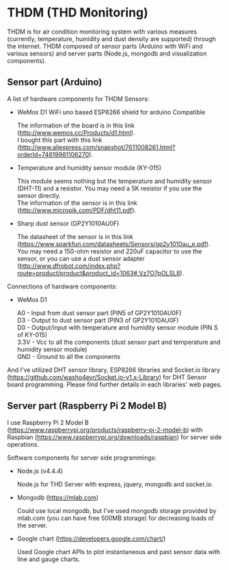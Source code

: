 # THDM (THD Monitoring)

THDM is for air condition monitoring system with various measures (currently, temperature, humidity and dust density are supported) through the internet. THDM composed of sensor parts (Arduino with WiFi and various sensors) and server parts (Node.js, mongodb and visualization components).

## Sensor part (Arduino)

A list of hardware components for THDM Sensors:

* WeMos D1 WiFi uno based ESP8266 shield for arduino Compatible

  The information of the board is in this link (http://www.wemos.cc/Products/d1.html).  
  I bought this part with this link (http://www.aliexpress.com/snapshot/7611008261.html?orderId=74819981106270).  

* Temperature and humidity sensor module (KY-015)

  This module seems nothing but the temperature and humidity sensor (DHT-11) and a resistor. You may need a 5K resistor if you use the sensor directly.  
  The information of the sensor is in this link (http://www.micropik.com/PDF/dht11.pdf).

* Sharp dust sensor (GP2Y1010AU0F)

  The datasheet of the sensor is in this link (https://www.sparkfun.com/datasheets/Sensors/gp2y1010au_e.pdf).  
  You may need a 150-ohm resistor and 220uF capacitor to use the sensor, or you can use a dust sensor adapter (http://www.dfrobot.com/index.php?route=product/product&product_id=1063#.Vz7O7pOLSL8).

Connections of hardware components:

* WeMos D1

  A0 - Input from dust sensor part (PIN5 of GP2Y1010AU0F)  
  D3 - Output to dust sensor part (PIN3 of GP2Y1010AU0F)  
  D0 - Output/input with temperature and humidity sensor module (PIN S of KY-015)  
  3.3V - Vcc to all the components (dust sensor part and temperature and humidity sensor module)  
  GND - Ground to all the components

And I've utilized DHT sensor library, ESP8266 libraries and Socket.io library (https://github.com/washo4evr/Socket.io-v1.x-Library) for DHT Sensor board programming. Please find further details in each libraries' web pages.


## Server part (Raspberry Pi 2 Model B)

I use Raspberry Pi 2 Model B (https://www.raspberrypi.org/products/raspberry-pi-2-model-b) with Raspbian (https://www.raspberrypi.org/downloads/raspbian) for server side operations.

Software components for server side programmings:

* Node.js (v4.4.4)

  Node.js for THD Server with express, jquery, mongodb and socket.io.
  
* Mongodb (https://mlab.com)

  Could use local mongodb, but I've used mongodb storage provided by mlab.com (you can have free 500MB storage) for decreasing loads of the server.
  
* Google chart (https://developers.google.com/chart/)

  Used Google chart APIs to plot instantaneous and past sensor data with line and gauge charts.
